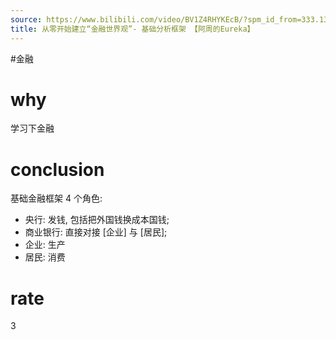 ```yaml
---
source: https://www.bilibili.com/video/BV1Z4RHYKEcB/?spm_id_from=333.1387.favlist.content.click&vd_source=549bde2564979641a5f0adbcfa529b0a
title: 从零开始建立“金融世界观”- 基础分析框架 【阿周的Eureka】
---
```


#金融
# why
学习下金融

# conclusion
基础金融框架 4 个角色:
- 央行: 发钱, 包括把外国钱换成本国钱;
- 商业银行: 直接对接 [企业] 与 [居民];
- 企业: 生产
- 居民: 消费

# rate
3
